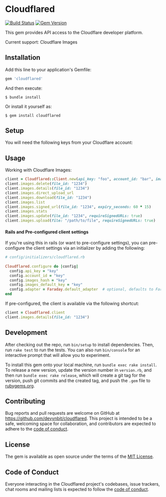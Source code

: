 # Cloudflared

[![Build Status](https://github.com/devynbit/cloudflared/actions/workflows/main.yml/badge.svg)](https://github.com/devynbit/cloudflared/actions) 
[![Gem Version](https://badge.fury.io/rb/cloudflared.svg)](https://badge.fury.io/rb/cloudflared)

This gem provides API access to the Cloudflare developer platform. 

Current support: Cloudflare Images

## Installation

Add this line to your application's Gemfile:

```ruby
gem 'cloudflared'
```

And then execute:

    $ bundle install

Or install it yourself as:

    $ gem install cloudflared

## Setup 

You will need the following keys from your Cloudflare account: 


## Usage

Working with Cloudflare Images:

```ruby
client = Cloudflared::Client.new(api_key: "foo", account_id: "bar", images_hash: "baz", images_default_hash: "foobar")
client.images.delete(file_id: "1234")
client.images.details(file_id: "1234")
client.images.direct_upload_url
client.images.download(file_id: "1234")
client.images.list
client.images.signed_url(file_id: "1234", expiry_seconds: 60 * 15)
client.images.stats
client.images.update(file_id: "1234", requireSignedURLs: true)
client.images.upload(file: "/path/to/file", requireSignedURLs: true)
```

#### Rails and Pre-configured client settings

If you're using this in rails (or want to pre-configure settings), you can pre-configure the client settings via an initializer by adding the following:

```ruby
# config/initializers/cloudflared.rb
 
Cloudflared.configure do |config|
  config.api_key = "key"
  config.account_id = "key"
  config.images_hash = "key"
  config.images_default_key = "key"
  config.adapter = Faraday.default_adapter  # optional, defaults to Faraday.default_adapter
end
```

If pre-configured, the client is available via the following shortcut: 

```ruby
client = Cloudflared.client
client.images.details(file_id: "1234")
```

## Development

After checking out the repo, run `bin/setup` to install dependencies. Then, run `rake test` to run the tests. You can also run `bin/console` for an interactive prompt that will allow you to experiment.

To install this gem onto your local machine, run `bundle exec rake install`. To release a new version, update the version number in `version.rb`, and then run `bundle exec rake release`, which will create a git tag for the version, push git commits and the created tag, and push the `.gem` file to [rubygems.org](https://rubygems.org).

## Contributing

Bug reports and pull requests are welcome on GitHub at https://github.com/devynbit/cloudflared. This project is intended to be a safe, welcoming space for collaboration, and contributors are expected to adhere to the [code of conduct](https://github.com/devynbit/cloudflared/blob/main/CODE_OF_CONDUCT.md).

## License

The gem is available as open source under the terms of the [MIT License](https://opensource.org/licenses/MIT).

## Code of Conduct

Everyone interacting in the Cloudflared project's codebases, issue trackers, chat rooms and mailing lists is expected to follow the [code of conduct](https://github.com/devynbit/cloudflared/blob/main/CODE_OF_CONDUCT.md).
